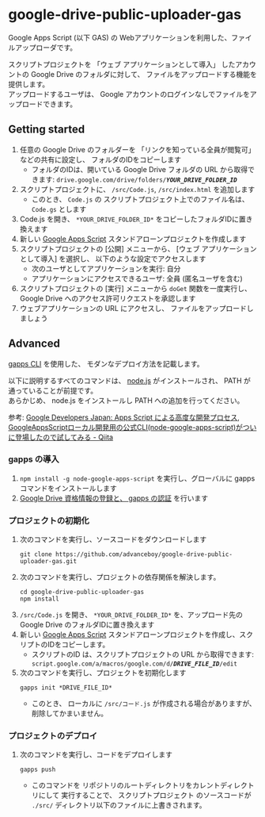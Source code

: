 google-drive-public-uploader-gas
================================

Google Apps Script (以下 GAS) の Webアプリケーションを利用した、ファイルアップローダです。

スクリプトプロジェクトを 「ウェブ アプリケーションとして導入」 したアカウントの Google Drive のフォルダに対して、 ファイルをアップロードする機能を提供します。  
アップロードするユーザは、 Google アカウントのログインなしでファイルをアップロードできます。


## Getting started

1. 任意の Google Drive のフォルダーを 「リンクを知っている全員が閲覧可」 などの共有に設定し、 フォルダのIDをコピーします
    * フォルダのIDは、開いている Google Drive フォルダの URL から取得できます: `drive.google.com/drive/folders/`***`YOUR_DRIVE_FOLDER_ID`***
1. スクリプトプロジェクトに、 `/src/Code.js`, `/src/index.html` を追加します
    * このとき、 `Code.js` の スクリプトプロジェクト上でのファイル名は、 `Code.gs` とします
1. Code.js を開き、 `*YOUR_DRIVE_FOLDER_ID*` をコピーしたフォルダIDに置き換えます
1. 新しい [Google Apps Script](https://script.google.com/) スタンドアローンプロジェクトを作成します
1. スクリプトプロジェクトの [公開] メニューから、 [ウェブ アプリケーションとして導入] を選択し、 以下のような設定でアクセスします
    * 次のユーザとしてアプリケーションを実行: 自分
    * アプリケーションにアクセスできるユーザ: 全員 (匿名ユーザを含む)
1. スクリプトプロジェクトの [実行] メニューから `doGet` 関数を一度実行し、 Google Drive へのアクセス許可リクエストを承認します
1. ウェブアプリケーションの URL にアクセスし、 ファイルをアップロードしましょう


## Advanced

[gapps CLI](https://github.com/danthareja/node-google-apps-script) を使用した、 モダンなデプロイ方法を記載します。

以下に説明するすべてのコマンドは、 [node.js](https://nodejs.org/ja/) がインストールされ、 PATH が通っていることが前提です。  
あらかじめ、 node.js をインストールし PATH への追加を行ってください。

参考: [Google Developers Japan: Apps Script による高度な開発プロセス](https://developers-jp.googleblog.com/2016/01/apps-script.html), [GoogleAppsScriptローカル開発用の公式CLI(node-google-apps-script)がついに登場したので試してみる - Qiita](http://qiita.com/zaki-yama/items/9a301542137febd8876c)

### gapps の導入

1. `npm install -g node-google-apps-script` を実行し、グローバルに gapps コマンドをインストールします
1. [Google Drive 資格情報の登録と、 gapps の認証](https://www.npmjs.com/package/node-google-apps-script) を行います

### プロジェクトの初期化

1. 次のコマンドを実行し、ソースコードをダウンロードします
    ```
    git clone https://github.com/advanceboy/google-drive-public-uploader-gas.git
    ```
1. 次のコマンドを実行し、プロジェクトの依存関係を解決します。
    ```
    cd google-drive-public-uploader-gas
    npm install
    ```
1. `/src/Code.js` を開き、 `*YOUR_DRIVE_FOLDER_ID*` を、アップロード先の Google Drive のフォルダIDに置き換えます
1. 新しい [Google Apps Script](https://script.google.com/) スタンドアローンプロジェクトを作成し、スクリプトのIDをコピーします。
    * スクリプトのID は、スクリプトプロジェクトの URL から取得できます: `script.google.com/a/macros/google.com/d/`***`DRIVE_FILE_ID`***`/edit`
1. 次のコマンドを実行し、プロジェクトを初期化します
    ```
    gapps init *DRIVE_FILE_ID*
    ```
    * このとき、 ローカルに `/src/コード.js` が作成される場合がありますが、削除してかまいません。

### プロジェクトのデプロイ

1. 次のコマンドを実行し、コードをデプロイします
    ```
    gapps push
    ```
    * このコマンドを リポジトリのルートディレクトリをカレントディレクトリにして 実行することで、 スクリプトプロジェクト のソースコードが `./src/` ディレクトリ以下のファイルに上書きされます。
